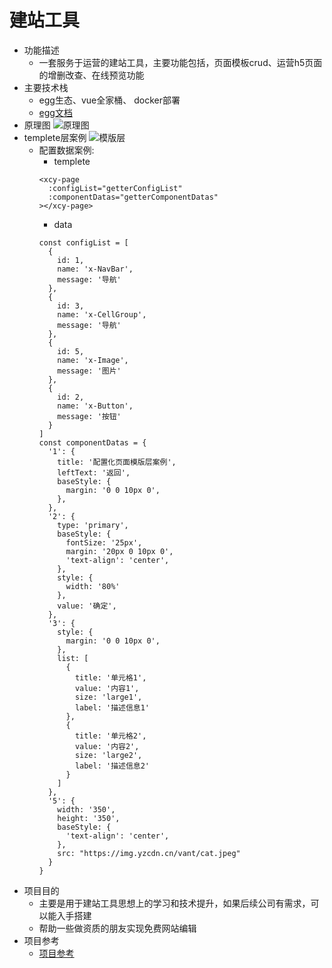 # 建站工具
+ 功能描述
  + 一套服务于运营的建站工具，主要功能包括，页面模板crud、运营h5页面的增删改查、在线预览功能
+ 主要技术栈
  + egg生态、vue全家桶、 docker部署
  + [egg文档](https://eggjs.github.io/)
+ 原理图
  ![原理图](https://graph.baidu.com/resource/121d6d73565c34b6e4c6101585895640.jpg)
+ templete层案例
  ![模版层](https://graph.baidu.com/resource/12141f6ffd6382b19adaf01585895653.jpg)
  + 配置数据案例:
    + templete
    ```
    <xcy-page
      :configList="getterConfigList"
      :componentDatas="getterComponentDatas"
    ></xcy-page>
    ```
    + data
    ```
    const configList = [
      {
        id: 1,
        name: 'x-NavBar',
        message: '导航'
      },
      {
        id: 3,
        name: 'x-CellGroup',
        message: '导航'
      },
      {
        id: 5,
        name: 'x-Image',
        message: '图片'
      },
      {
        id: 2,
        name: 'x-Button',
        message: '按钮'
      }
    ]
    const componentDatas = {
      '1': {
        title: '配置化页面模版层案例',
        leftText: '返回',
        baseStyle: {
          margin: '0 0 10px 0',
        },
      },
      '2': {
        type: 'primary',
        baseStyle: {
          fontSize: '25px',
          margin: '20px 0 10px 0',
          'text-align': 'center',
        },
        style: {
          width: '80%'
        },
        value: '确定',
      },
      '3': {
        style: {
          margin: '0 0 10px 0',
        },
        list: [
          {
            title: '单元格1',
            value: '内容1',
            size: 'large1',
            label: '描述信息1'
          },
          {
            title: '单元格2',
            value: '内容2',
            size: 'large2',
            label: '描述信息2'
          }
        ]
      },
      '5': {
        width: '350',
        height: '350',
        baseStyle: {
          'text-align': 'center',
        },
        src: "https://img.yzcdn.cn/vant/cat.jpeg"
      }
    }
    ```
+ 项目目的
  + 主要是用于建站工具思想上的学习和技术提升，如果后续公司有需求，可以能入手搭建
  + 帮助一些做资质的朋友实现免费网站编辑
+ 项目参考
  + [项目参考](https://github.com/page-pipepline/pipeline-editor)